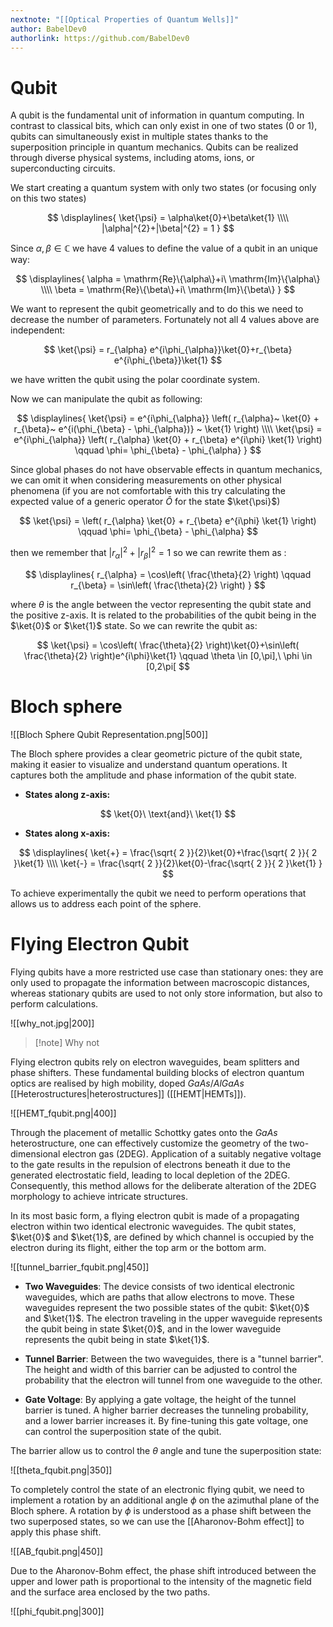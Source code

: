 ```yaml
---
nextnote: "[[Optical Properties of Quantum Wells]]"
author: BabelDev0
authorlink: https://github.com/BabelDev0
---
```

# Qubit

A qubit is the fundamental unit of information in quantum computing. In contrast to classical bits, which can only exist in one of two states (0 or 1), qubits can simultaneously exist in multiple states thanks to the superposition principle in quantum mechanics. Qubits can be realized through diverse physical systems, including atoms, ions, or superconducting circuits.

We start creating a quantum system with only two states (or focusing only on this two states)

$$ 
\displaylines{
\ket{\psi} = \alpha\ket{0}+\beta\ket{1}
\\\\
|\alpha|^{2}+|\beta|^{2} = 1
}
$$

Since $\alpha,\beta \in \mathbb{C}$ we have 4 values to define the value of a qubit in an unique way:

$$
\displaylines{
\alpha =  \mathrm{Re}\{\alpha\}+i\ \mathrm{Im}\{\alpha\}
\\\\
\beta = \mathrm{Re}\{\beta\}+i\ \mathrm{Im}\{\beta\}
}
$$

We want to represent the qubit geometrically and to do this we need to decrease the number of parameters. Fortunately not all 4 values above are independent:

$$
\ket{\psi} = r_{\alpha} e^{i\phi_{\alpha}}\ket{0}+r_{\beta} e^{i\phi_{\beta}}\ket{1} 
$$

we have written the qubit using the polar coordinate system.

Now we can manipulate the qubit as following:

$$
\displaylines{
\ket{\psi} = e^{i\phi_{\alpha}} \left( r_{\alpha}~ \ket{0} + r_{\beta}~ e^{i(\phi_{\beta} - \phi_{\alpha})} ~ \ket{1} \right)
\\\\
\ket{\psi} = e^{i\phi_{\alpha}} \left( r_{\alpha} \ket{0} + r_{\beta} e^{i\phi} \ket{1} \right) \qquad \phi= \phi_{\beta} - \phi_{\alpha}
}
$$

Since global phases do not have observable effects in quantum mechanics, we can omit it when considering measurements on other physical phenomena (if you are not comfortable with this try calculating the expected value of a generic operator $\hat{O}$ for the state $\ket{\psi}$)

$$
\ket{\psi} =  \left( r_{\alpha} \ket{0} + r_{\beta} e^{i\phi} \ket{1} \right) \qquad \phi= \phi_{\beta} - \phi_{\alpha}
$$

then we remember that $|r_{\alpha}|^2+|r_{\beta}|^2 = 1$ so we can rewrite them as :

$$
\displaylines{
r_{\alpha} = \cos\left( \frac{\theta}{2} \right) \qquad r_{\beta} = \sin\left( \frac{\theta}{2} \right)
}
$$

where $\theta$ is the angle between the vector representing the qubit state and the positive z-axis. It is related to the probabilities of the qubit being in the $\ket{0}$ or $\ket{1}$ state. So we can rewrite the qubit as:

$$
\ket{\psi} = \cos\left( \frac{\theta}{2} \right)\ket{0}+\sin\left( \frac{\theta}{2} \right)e^{i\phi}\ket{1} \qquad \theta \in [0,\pi],\ \phi \in [0,2\pi[
$$

# Bloch sphere

![[Bloch Sphere Qubit Representation.png|500]]

The Bloch sphere provides a clear geometric picture of the qubit state, making it easier to visualize and understand quantum operations. It captures both the amplitude and phase information of the qubit state.

- **States along z-axis:**

$$
\ket{0}\  \text{and}\  \ket{1} 
$$

- **States along x-axis:**

$$
\displaylines{
\ket{+} = \frac{\sqrt{ 2 }}{2}\ket{0}+\frac{\sqrt{ 2 }}{ 2 }\ket{1}
\\\\
\ket{-} = \frac{\sqrt{ 2 }}{2}\ket{0}-\frac{\sqrt{ 2 }}{ 2 }\ket{1}
}
$$

To achieve experimentally the qubit we need to perform operations that allows us to address each point of the sphere.

# Flying Electron Qubit

Flying qubits have a more restricted use case than stationary ones: they are only used to propagate the information between macroscopic distances, whereas stationary qubits are used to not only store information, but also to perform calculations.

![[why_not.jpg|200]] 

>[!note] Why not

Flying electron qubits rely on electron waveguides, beam splitters and phase shifters. These fundamental building blocks of electron quantum optics are realised by high mobility, doped $GaAs$/$AlGaAs$ [[Heterostructures|heterostructures]] ([[HEMT|HEMTs]]).

![[HEMT_fqubit.png|400]]

Through the placement of metallic Schottky gates onto the $GaAs$ heterostructure, one can effectively customize the geometry of the two-dimensional electron gas (2DEG). Application of a suitably negative voltage to the gate results in the repulsion of electrons beneath it due to the generated electrostatic field, leading to local depletion of the 2DEG. Consequently, this method allows for the deliberate alteration of the 2DEG morphology to achieve intricate structures. 

In its most basic form, a flying electron qubit is made of a propagating electron within two identical electronic waveguides. The qubit states, $\ket{0}$ and $\ket{1}$, are defined by which channel is occupied by the electron during its flight, either the top arm or the bottom arm.

![[tunnel_barrier_fqubit.png|450]]

-  **Two Waveguides**: The device consists of two identical electronic waveguides, which are paths that allow electrons to move. These waveguides represent the two possible states of the qubit: $\ket{0}$ and $\ket{1}$. The electron traveling in the upper waveguide represents the qubit being in state $\ket{0}$, and in the lower waveguide represents the qubit being in state $\ket{1}$.

- **Tunnel Barrier**: Between the two waveguides, there is a "tunnel barrier". The height and width of this barrier can be adjusted to control the probability that the electron will tunnel from one waveguide to the other.

- **Gate Voltage**: By applying a gate voltage, the height of the tunnel barrier is tuned. A higher barrier decreases the tunneling probability, and a lower barrier increases it. By fine-tuning this gate voltage, one can control the superposition state of the qubit.

The barrier allow us to control the $\theta$ angle and tune the superposition state:

![[theta_fqubit.png|350]]

To completely control the state of an electronic flying qubit, we need to implement a rotation by an additional angle $\phi$ on the azimuthal plane of the Bloch sphere. A rotation by $\phi$ is understood as a phase shift between the two superposed states, so we can use the [[Aharonov-Bohm effect]] to apply this phase shift.

![[AB_fqubit.png|450]]

Due to the Aharonov-Bohm effect, the phase shift introduced between the upper and lower path is proportional to the intensity of the magnetic field and the surface area enclosed by the two paths.

![[phi_fqubit.png|300]]
